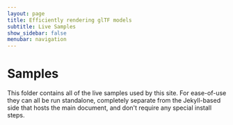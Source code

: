 ```yaml
---
layout: page
title: Efficiently rendering glTF models
subtitle: Live Samples
show_sidebar: false
menubar: navigation
---
```


# Samples

This folder contains all of the live samples used by this site. For ease-of-use they can all be run standalone, completely separate from the Jekyll-based side that hosts the main document, and don't require any special install steps.